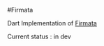 #Firmata

Dart Implementation of [Firmata](https://github.com/firmata/arduino)

Current status : in dev
